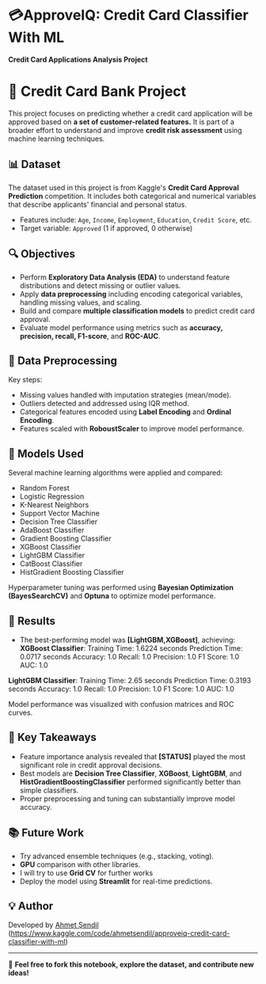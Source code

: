# 💳ApproveIQ: Credit Card Classifier With ML 
**Credit Card Applications Analysis Project**
# 🏦 Credit Card Bank Project

This project focuses on predicting whether a credit card application will be approved based on **a set of customer-related features.** It is part of a broader effort to understand and improve **credit risk assessment** using machine learning techniques.

## 📊 Dataset

The dataset used in this project is from Kaggle's **Credit Card Approval Prediction** competition. It includes both categorical and numerical variables that describe applicants' financial and personal status.

- Features include: `Age`, `Income`, `Employment`, `Education`, `Credit Score`, etc.
- Target variable: `Approved` (1 if approved, 0 otherwise)

## 🔍 Objectives

- Perform **Exploratory Data Analysis (EDA)** to understand feature distributions and detect missing or outlier values.
- Apply **data preprocessing** including encoding categorical variables, handling missing values, and scaling.
- Build and compare **multiple classification models** to predict credit card approval.
- Evaluate model performance using metrics such as **accuracy, precision, recall, F1-score**, and **ROC-AUC**.

## 🧹 Data Preprocessing

Key steps:
- Missing values handled with imputation strategies (mean/mode).
- Outliers detected and addressed using IQR method.
- Categorical features encoded using **Label Encoding** and **Ordinal Encoding**.
- Features scaled with **RoboustScaler** to improve model performance.

## 🧠 Models Used

Several machine learning algorithms were applied and compared:
- Random Forest
- Logistic Regression
- K-Nearest Neighbors
- Support Vector Machine
- Decision Tree Classifier
- AdaBoost Classifier
- Gradient Boosting Classifier
- XGBoost Classifier
- LightGBM Classifier
- CatBoost Classifier
- HistGradient Boosting Classifier

Hyperparameter tuning was performed using **Bayesian Optimization (BayesSearchCV)** and **Optuna** to optimize model performance.

## 🏁 Results

- The best-performing model was **[LightGBM,XGBoost]**, achieving:
**XGBoost Classifier**:
Training Time: 1.6224 seconds
Prediction Time: 0.0717 seconds
Accuracy: 1.0
Recall: 1.0
Precision: 1.0
F1 Score: 1.0
AUC: 1.0

**LightGBM Classifier**:
Training Time: 2.65 seconds
Prediction Time: 0.3193 seconds
Accuracy: 1.0
Recall: 1.0
Precision: 1.0
F1 Score: 1.0
AUC: 1.0

Model performance was visualized with confusion matrices and ROC curves.

## 📌 Key Takeaways

- Feature importance analysis revealed that **[STATUS]** played the most significant role in credit approval decisions.
- Best models are  **Decision Tree Classifier**, **XGBoost**,  **LightGBM**, and **HistGradientBoostingClassifier** performed significantly better than simple classifiers.
- Proper preprocessing and tuning can substantially improve model accuracy.

## 📚 Future Work

- Try advanced ensemble techniques (e.g., stacking, voting).
- **GPU** comparison with other libraries.
- I will try to use **Grid CV** for further works 
- Deploy the model using **Streamlit** for real-time predictions.

## 💡 Author

Developed by [Ahmet Şendil](https://www.kaggle.com/ahmetsendil) (https://www.kaggle.com/code/ahmetsendil/approveiq-credit-card-classifier-with-ml)

---

📌 **Feel free to fork this notebook, explore the dataset, and contribute new ideas!**
